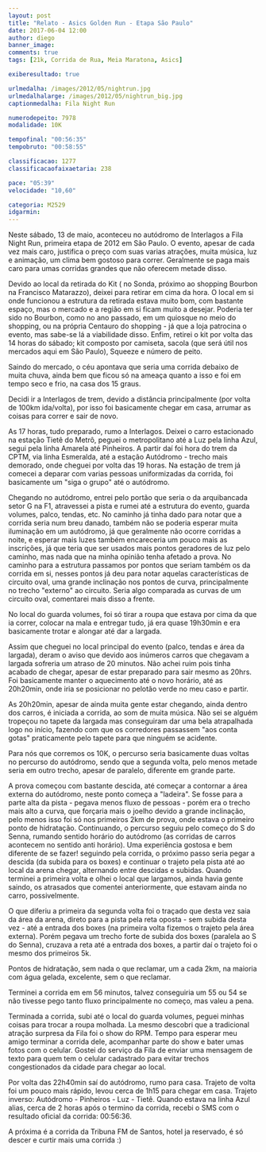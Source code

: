 ```yaml
---
layout: post
title: "Relato - Asics Golden Run - Etapa São Paulo"
date: 2017-06-04 12:00
author: diego
banner_image: 
comments: true
tags: [21k, Corrida de Rua, Meia Maratona, Asics]

exiberesultado: true

urlmedalha: /images/2012/05/nightrun.jpg
urlmedalhalarge: /images/2012/05/nightrun_big.jpg
captionmedalha: Fila Night Run

numerodepeito: 7978
modalidade: 10K

tempofinal: "00:56:35"
tempobruto: "00:58:55"

classificacao: 1277
classificacaofaixaetaria: 238

pace: "05:39"
velocidade: "10,60"

categoria: M2529
idgarmin: 
---
```


Neste sábado, 13 de maio, aconteceu no autódromo de Interlagos a Fila Night Run, primeira etapa de 2012 em São Paulo. O evento, apesar de cada vez mais caro, justifica o preço com suas varias atrações, muita música, luz e animação, um clima bem gostoso para correr. Geralmente se paga mais caro para umas corridas grandes que não oferecem metade disso.

Devido ao local da retirada do Kit ( no Sonda, próximo ao shopping Bourbon na Francisco Matarazzo), deixei para retirar em cima da hora. O local em si onde funcionou a estrutura da retirada estava muito bom, com bastante espaço, mas o mercado e a região em si ficam muito a desejar. Poderia ter sido no Bourbon, como no ano passado, em um quiosque no meio do shopping, ou na própria Centauro do shopping - já que a loja patrocina o evento, mas sabe-se lá a viabilidade disso. Enfim, retirei o kit por volta das 14 horas do sábado; kit composto por camiseta, sacola (que será útil nos mercados aqui em São Paulo), Squeeze e número de peito.

Saindo do mercado, o céu apontava que seria uma corrida debaixo de muita chuva, ainda bem que ficou só na ameaça quanto a isso e foi em tempo seco e frio, na casa dos 15 graus.

<!--more-->

Decidi ir a Interlagos de trem, devido a distância principalmente (por volta de 100km ida/volta), por isso foi basicamente chegar em casa, arrumar as coisas para correr e sair de novo.

As 17 horas, tudo preparado, rumo a Interlagos. Deixei o carro estacionado na estação Tietê do Metrô, peguei o metropolitano até a Luz pela linha Azul, segui pela linha Amarela até Pinheiros. A partir daí foi hora do trem da CPTM, via linha Esmeralda, até a estação Autódromo - trecho mais demorado, onde cheguei por volta das 19 horas. Na estação de trem já comecei a deparar com varias pessoas uniformizadas da corrida, foi basicamente um "siga o grupo" até o autódromo.

Chegando no autódromo, entrei pelo portão que seria o da arquibancada setor G na F1, atravessei a pista e rumei até a estrutura do evento, guarda volumes, palco, tendas, etc. No caminho já tinha dado para notar que a corrida seria num breu danado, também não se poderia esperar muita iluminação em um autódromo, já que geralmente não ocorre corridas a noite, e esperar mais luzes também encareceria um pouco mais as inscrições, já que teria que ser usados mais pontos geradores de luz pelo caminho, mas nada que na minha opinião tenha afetado a prova. No caminho para a estrutura passamos por pontos que seriam também os da corrida em si, nesses pontos já deu para notar aquelas características de circuito oval, uma grande inclinação nos pontos de curva, principalmente no trecho "externo" ao circuito. Seria algo comparada as curvas de um circuito oval, comentarei mais disso a frente.

No local do guarda volumes, foi só tirar a roupa que estava por cima da que ia correr, colocar na mala e entregar tudo, já era quase 19h30min e era basicamente trotar e alongar até dar a largada.

Assim que cheguei no local principal do evento (palco, tendas e área da largada), deram o aviso que devido aos inúmeros carros que chegavam a largada sofreria um atraso de 20 minutos. Não achei ruim pois tinha acabado de chegar, apesar de estar preparado para sair mesmo as 20hrs. Foi basicamente manter o aquecimento até o novo horário, até as 20h20min, onde iria se posicionar no pelotão verde no meu caso e partir.

As 20h20min, apesar de ainda muita gente estar chegando, ainda dentro dos carros, é iniciada a corrida, ao som de muita música. Não sei se alguém tropeçou no tapete da largada mas conseguiram dar uma bela atrapalhada logo no início, fazendo com que os corredores passassem "aos conta gotas" praticamente pelo tapete para que ninguém se acidente.

Para nós que corremos os 10K, o percurso seria basicamente duas voltas no percurso do autódromo, sendo que a segunda volta, pelo menos metade seria em outro trecho, apesar de paralelo, diferente em grande parte.

A prova começou com bastante descida, até começar a contornar a área externa do autódromo, neste ponto começa a "ladeira". Se fosse para a parte alta da pista - pegava menos fluxo de pessoas - porém era o trecho mais alto a curva, que forçaria mais o joelho devido a grande inclinação, pelo menos isso foi só nos primeiros 2km de prova, onde estava o primeiro ponto de hidratação. Continuando, o percurso seguiu pelo começo do S do Senna, rumando sentido horário do autódromo (as corridas de carros acontecem no sentido anti horário). Uma experiência gostosa e bem diferente de se fazer! seguindo pela corrida, o próximo passo seria pegar a descida (da subida para os boxes) e continuar o trajeto pela pista até ao local da arena chegar, alternando entre descidas e subidas. Quando terminei a primeira volta e olhei o local que largamos, ainda havia gente saindo, os atrasados que comentei anteriormente, que estavam ainda no carro, possivelmente.

O que diferiu a primeira da segunda volta foi o traçado que desta vez saia da área da arena, direto para a pista pela reta oposta - sem subida desta vez - até a entrada dos boxes (na primeira volta fizemos o trajeto pela área externa). Porém pegava um trecho forte de subida dos boxes (paralela ao S do Senna), cruzava a reta até a entrada dos boxes, a partir daí o trajeto foi o mesmo dos primeiros 5k.

Pontos de hidratação, sem nada o que reclamar, um a cada 2km, na maioria com água gelada, excelente, sem o que reclamar.

Terminei a corrida em em 56 minutos, talvez conseguiria um 55 ou 54 se não tivesse pego tanto fluxo principalmente no começo, mas valeu a pena.

Terminada a corrida, subi até o local do guarda volumes, peguei minhas coisas para trocar a roupa molhada. La mesmo descobri que a tradicional atração surpresa da Fila foi o show do RPM. Tempo para esperar meu amigo terminar a corrida dele, acompanhar parte do show e bater umas fotos com o celular. Gostei do serviço da Fila de enviar uma mensagem de texto para quem tem o celular cadastrado para evitar trechos congestionados da cidade para chegar ao local.

Por volta das 22h40min saí do autódromo, rumo para casa. Trajeto de volta foi um pouco mais rápido, levou cerca de 1h15 para chegar em casa. Trajeto inverso: Autódromo - Pinheiros - Luz - Tietê. Quando estava na linha Azul alias, cerca de 2 horas após o termino da corrida, recebi o SMS com o resultado oficial da corrida: 00:56:36.

A próxima é a corrida da Tribuna FM de Santos, hotel ja reservado, é só descer e curtir mais uma corrida :)



